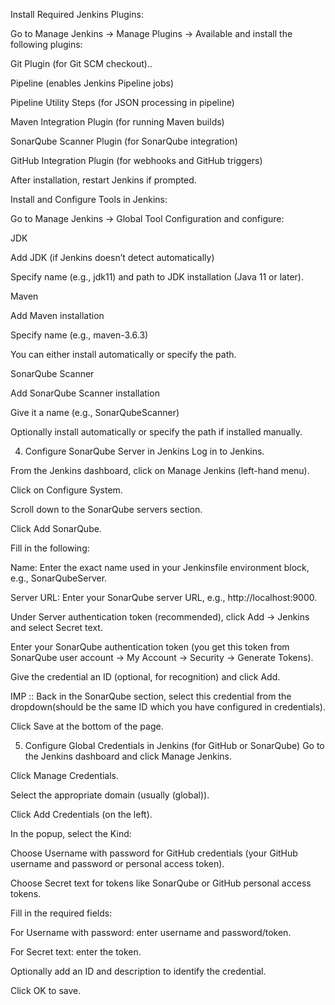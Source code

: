 Install Required Jenkins Plugins:

Go to Manage Jenkins → Manage Plugins → Available and install the following plugins:

Git Plugin (for Git SCM checkout)..

Pipeline (enables Jenkins Pipeline jobs)

Pipeline Utility Steps (for JSON processing in pipeline)

Maven Integration Plugin (for running Maven builds)

SonarQube Scanner Plugin (for SonarQube integration)

GitHub Integration Plugin (for webhooks and GitHub triggers)

After installation, restart Jenkins if prompted.

Install and Configure Tools in Jenkins:

Go to Manage Jenkins → Global Tool Configuration and configure:

JDK

Add JDK (if Jenkins doesn’t detect automatically)

Specify name (e.g., jdk11) and path to JDK installation (Java 11 or later).

Maven

Add Maven installation

Specify name (e.g., maven-3.6.3)

You can either install automatically or specify the path.

SonarQube Scanner

Add SonarQube Scanner installation

Give it a name (e.g., SonarQubeScanner)

Optionally install automatically or specify the path if installed manually.

4. Configure SonarQube Server in Jenkins
Log in to Jenkins.

From the Jenkins dashboard, click on Manage Jenkins (left-hand menu).

Click on Configure System.

Scroll down to the SonarQube servers section.

Click Add SonarQube.

Fill in the following:

Name: Enter the exact name used in your Jenkinsfile environment block, e.g., SonarQubeServer.

Server URL: Enter your SonarQube server URL, e.g., http://localhost:9000.

Under Server authentication token (recommended), click Add → Jenkins and select Secret text.

Enter your SonarQube authentication token (you get this token from SonarQube user account → My Account → Security → Generate Tokens).

Give the credential an ID (optional, for recognition) and click Add.

IMP :: Back in the SonarQube section, select this credential from the dropdown(should be the same ID which you have configured in credentials).

Click Save at the bottom of the page.

5. Configure Global Credentials in Jenkins (for GitHub or SonarQube)
Go to the Jenkins dashboard and click Manage Jenkins.

Click Manage Credentials.

Select the appropriate domain (usually (global)).

Click Add Credentials (on the left).

In the popup, select the Kind:

Choose Username with password for GitHub credentials (your GitHub username and password or personal access token).

Choose Secret text for tokens like SonarQube or GitHub personal access tokens.

Fill in the required fields:

For Username with password: enter username and password/token.

For Secret text: enter the token.

Optionally add an ID and description to identify the credential.

Click OK to save.